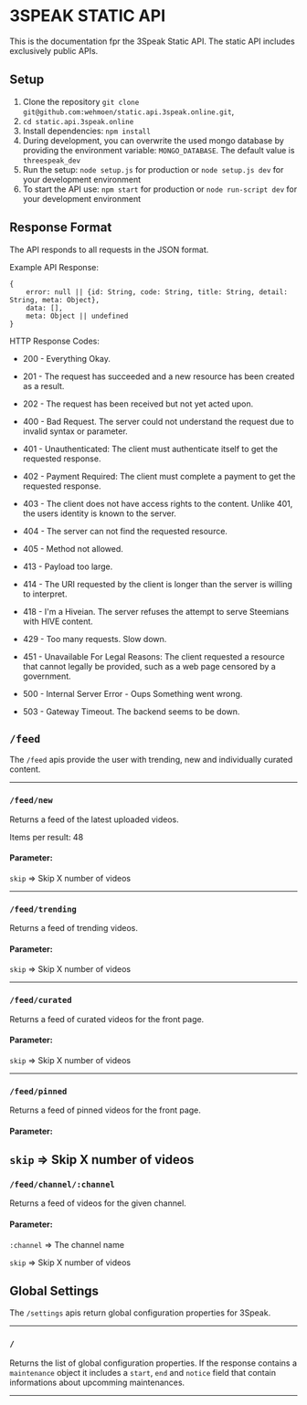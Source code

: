 # 3SPEAK STATIC API

This is the documentation fpr the 3Speak Static API. 
The static API includes exclusively public APIs.

## Setup

1. Clone the repository `git clone git@github.com:wehmoen/static.api.3speak.online.git`,
2. `cd static.api.3speak.online`
3. Install dependencies: `npm install`
4. During development, you can overwrite the used mongo database by providing the environment variable: `MONGO_DATABASE`. The default value is `threespeak_dev`
5. Run the setup: `node setup.js` for production or `node setup.js dev` for your development environment
6. To start the API use: `npm start` for production or `node run-script dev` for your development environment

## Response Format

The API responds to all requests in the JSON format.

Example API Response:

```
{
    error: null || {id: String, code: String, title: String, detail: String, meta: Object},
    data: [],
    meta: Object || undefined
}
```

HTTP Response Codes:

- 200 - Everything Okay. 
- 201 - The request has succeeded and a new resource has been created as a result.
- 202 - The request has been received but not yet acted upon.

- 400 - Bad Request. The server could not understand the request due to invalid syntax or parameter.
- 401 - Unauthenticated: The client must authenticate itself to get the requested response.
- 402 - Payment Required: The client must complete a payment to get the requested response.
- 403 - The client does not have access rights to the content. Unlike 401, the users identity is known to the server. 
- 404 - The server can not find the requested resource.
- 405 - Method not allowed.
- 413 - Payload too large. 
- 414 - The URI requested by the client is longer than the server is willing to interpret.
- 418 - I'm a Hiveian. The server refuses the attempt to serve Steemians with HIVE content.
- 429 - Too many requests. Slow down. 
- 451 - Unavailable For Legal Reasons: The client requested a resource that cannot legally be provided, such as a web page censored by a government.

- 500 - Internal Server Error - Oups Something went wrong. 
- 503 - Gateway Timeout. The backend seems to be down.



## `/feed`

The `/feed` apis provide the user with trending, new and individually curated content.

---
### `/feed/new`

Returns a feed of the latest uploaded videos. 

Items per result: 48

#### Parameter: 

`skip` => Skip X number of videos

---
### `/feed/trending`

Returns a feed of trending videos. 


#### Parameter: 

`skip` => Skip X number of videos

---
### `/feed/curated`

Returns a feed of curated videos for the front page. 

#### Parameter: 

`skip` => Skip X number of videos

---
### `/feed/pinned`

Returns a feed of pinned videos for the front page. 

#### Parameter: 

`skip` => Skip X number of videos
---
### `/feed/channel/:channel`

Returns a feed of videos for the given channel. 

#### Parameter: 

`:channel` => The channel name

`skip` => Skip X number of videos

## Global Settings

The `/settings` apis return global configuration properties for 3Speak.

---
### `/`

Returns the list of global configuration properties. If the response contains a `maintenance` object it includes a `start`, `end` and `notice` field that contain informations about upcomming maintenances.

---



